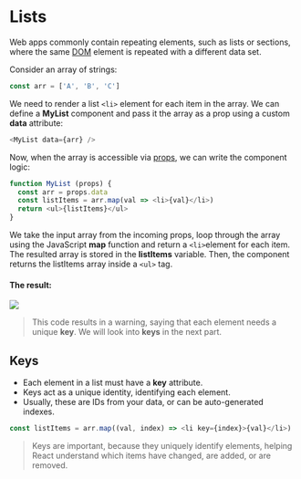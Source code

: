 # Lists

Web apps commonly contain repeating elements, such as lists or sections, where the same [DOM]() element is repeated with a different data set.

Consider an array of strings:

```js
const arr = ['A', 'B', 'C']
```

We need to render a list `<li>` element for each item in the array.
We can define a **MyList** component and pass it the array as a prop using a custom **data** attribute:

```js
<MyList data={arr} />
```

Now, when the array is accessible via [props](./3-Props.md), we can write the component logic:

```js
function MyList (props) {
  const arr = props.data
  const listItems = arr.map(val => <li>{val}</li>)
  return <ul>{listItems}</ul>
}
```

We take the input array from the incoming props, loop through the array using the JavaScript **map** function and return a `<li>`element for each item.
The resulted array is stored in the **listItems** variable.
Then, the component returns the listItems array inside a `<ul>` tag.

#### The result:

![](https://api.sololearn.com/DownloadFile?id=4435)

> This code results in a warning, saying that each element needs a unique **key**. We will look into **keys** in the next part.

## Keys

- Each element in a list must have a **key** attribute.
- Keys act as a unique identity, identifying each element.
- Usually, these are IDs from your data, or can be auto-generated indexes.

```js
const listItems = arr.map((val, index) => <li key={index}>{val}</li>)
```

> Keys are important, because they uniquely identify elements, helping React understand which items have changed, are added, or are removed.
